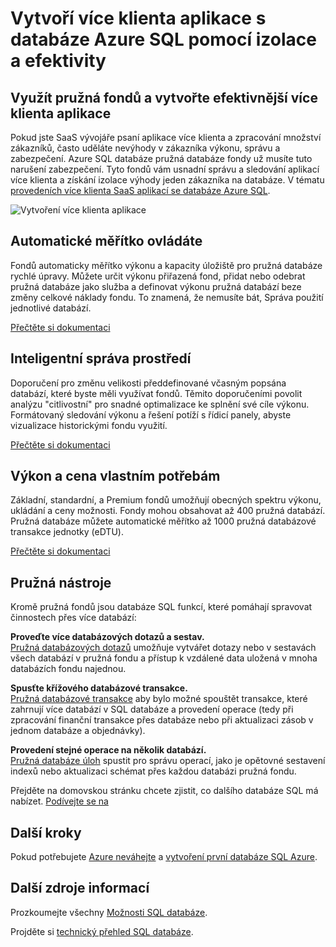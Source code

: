 <properties
   pageTitle="Databáze Azure SQL vytvoří více klienta aplikace s izolace a efektivity"
   description="Zjistěte, jak databáze SQL vytvoří více klienta aplikace"
   keywords=""
   services="sql-database"
   documentationCenter=""
   authors="CarlRabeler"
   manager="jhubbard"
   editor=""/>

<tags
   ms.service="sql-database"
   ms.devlang="NA"
   ms.topic="article"
   ms.tgt_pltfrm="NA"
   ms.workload="data-management"
   ms.date="10/13/2016"
   ms.author="carlrab"/>

# <a name="builds-multi-tenant-apps-with-azure-sql-database-with-isolation-and-efficiency"></a>Vytvoří více klienta aplikace s databáze Azure SQL pomocí izolace a efektivity

## <a name="leverage-elastic-pools-and-build-more-efficient-multi-tenant-apps"></a>Využít pružná fondů a vytvořte efektivnější více klienta aplikace

Pokud jste SaaS vývojáře psaní aplikace více klienta a zpracování množství zákazníků, často uděláte nevýhody v zákazníka výkonu, správu a zabezpečení. Azure SQL databáze pružná databáze fondy už musíte tuto narušení zabezpečení. Tyto fondů vám usnadní správu a sledování aplikací více klienta a získání izolace výhody jeden zákazníka na databáze. V tématu [provedeních více klienta SaaS aplikací se databáze Azure SQL](sql-database-design-patterns-multi-tenancy-saas-applications.md).

![Vytvoření více klienta aplikace](./media/sql-database-build-multi-tenant-apps/sql-database-build-multi-tenant-apps.png)

## <a name="auto-scaling-you-control"></a>Automatické měřítko ovládáte

Fondů automaticky měřítko výkonu a kapacity úložiště pro pružná databáze rychlé úpravy. Můžete určit výkonu přiřazená fond, přidat nebo odebrat pružná databáze jako služba a definovat výkonu pružná databází beze změny celkové náklady fondu. To znamená, že nemusíte bát, Správa použití jednotlivé databází.

[Přečtěte si dokumentaci](sql-database-elastic-pool.md)

## <a name="intelligent-management-of-your-environment"></a>Inteligentní správa prostředí

Doporučení pro změnu velikosti předdefinované včasným popsána databází, které byste měli využívat fondů. Těmito doporučeními povolit analýzu "citlivostní" pro snadné optimalizace ke splnění své cíle výkonu. Formátovaný sledování výkonu a řešení potíží s řídicí panely, abyste vizualizace historickými fondu využití.

[Přečtěte si dokumentaci](sql-database-elastic-pool-guidance.md)

## <a name="performance-and-price-to-meet-your-needs"></a>Výkon a cena vlastním potřebám

Základní, standardní, a Premium fondů umožňují obecných spektru výkonu, ukládání a ceny možnosti. Fondy mohou obsahovat až 400 pružná databází. Pružná databáze můžete automatické měřítko až 1000 pružná databázové transakce jednotky (eDTU).

[Přečtěte si dokumentaci](https://azure.microsoft.com/pricing/details/sql-database/?b=16.50)

## <a name="elastic-tools"></a>Pružná nástroje

Kromě pružná fondů jsou databáze SQL funkcí, které pomáhají spravovat činnostech přes více databází:

**Proveďte více databázových dotazů a sestav.**  
[Pružná databázových dotazů](sql-database-elastic-query-overview.md) umožňuje vytvářet dotazy nebo v sestavách všech databází v pružná fondu a přístup k vzdálené data uložená v mnoha databázích fondu najednou.

**Spusťte křížového databázové transakce.**  
[Pružná databázové transakce](sql-database-elastic-transactions-overview.md) aby bylo možné spouštět transakce, které zahrnují více databází v SQL databáze a provedení operace (tedy při zpracování finanční transakce přes databáze nebo při aktualizaci zásob v jednom databáze a objednávky).

**Provedení stejné operace na několik databází.**  
[Pružná databáze úloh](sql-database-elastic-jobs-overview.md) spustit pro správu operací, jako je opětovné sestavení indexů nebo aktualizaci schémat přes každou databázi pružná fondu.

Přejděte na domovskou stránku chcete zjistit, co dalšího databáze SQL má nabízet.
[Podívejte se na](https://azure.microsoft.com/services/sql-database/) 

## <a name="next-steps"></a>Další kroky

Pokud potřebujete [Azure neváhejte](https://azure.microsoft.com/get-started/) a [vytvoření první databáze SQL Azure](sql-database-get-started.md).

## <a name="additional-resources"></a>Další zdroje informací

Prozkoumejte všechny [Možnosti SQL databáze](https://azure.microsoft.com/services/sql-database/).
 
Projděte si [technický přehled SQL databáze](sql-database-technical-overview.md).  
